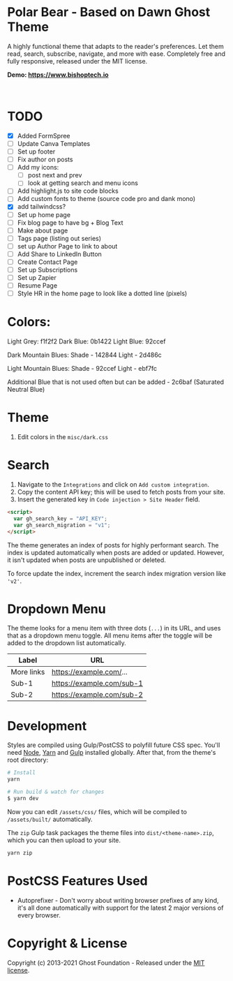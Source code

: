 # Polar Bear - Based on Dawn Ghost Theme

A highly functional theme that adapts to the reader's preferences. Let them read, search, subscribe, navigate, and more with ease. Completely free and fully responsive, released under the MIT license.

**Demo: <https://www.bishoptech.io>**

&nbsp;

# TODO

- [x] Added FormSpree
- [ ] Update Canva Templates
- [ ] Set up footer
- [ ] Fix author on posts
- [ ] Add my icons:
  - [ ] post next and prev
  - [ ] look at getting search and menu icons
- [ ] Add highlight.js to site code blocks
- [ ] Add custom fonts to theme (source code pro and dank mono)
- [x] add tailwindcss?
- [ ] Set up home page
- [ ] Fix blog page to have bg + Blog Text
- [ ] Make about page
- [ ] Tags page (listing out series)
- [ ] set up Author Page to link to about
- [ ] Add Share to LinkedIn Button
- [ ] Create Contact Page
- [ ] Set up Subscriptions
- [ ] Set up Zapier
- [ ] Resume Page
- [ ] Style HR in the home page to look like a dotted line (pixels)

# Colors:

Light Grey: f1f2f2
Dark Blue: 0b1422
Light Blue: 92ccef

Dark Mountain Blues:
Shade - 142844
Light - 2d486c

Light Mountain Blues:
Shade - 92ccef
Light - ebf7fc

Additional Blue that is not used often but can be added - 2c6baf (Saturated Neutral Blue)

# Theme

1. Edit colors in the `misc/dark.css`

# Search

1. Navigate to the `Integrations` and click on `Add custom integration`.
2. Copy the content API key; this will be used to fetch posts from your site.
3. Insert the generated key in `Code injection > Site Header` field.

```html
<script>
  var gh_search_key = "API_KEY";
  var gh_search_migration = "v1";
</script>
```

The theme generates an index of posts for highly performant search. The index is updated automatically when posts are added or updated. However, it isn't updated when posts are unpublished or deleted.

To force update the index, increment the search index migration version like `'v2'`.

# Dropdown Menu

The theme looks for a menu item with three dots (`...`) in its URL, and uses that as a dropdown menu toggle. All menu items after the toggle will be added to the dropdown list automatically.

| Label      | URL                         |
| ---------- | --------------------------- |
| More links | <https://example.com/>...   |
| Sub-1      | <https://example.com/sub-1> |
| Sub-2      | <https://example.com/sub-2> |

# Development

Styles are compiled using Gulp/PostCSS to polyfill future CSS spec. You'll need [Node](https://nodejs.org/), [Yarn](https://yarnpkg.com/) and [Gulp](https://gulpjs.com) installed globally. After that, from the theme's root directory:

```bash
# Install
yarn

# Run build & watch for changes
$ yarn dev
```

Now you can edit `/assets/css/` files, which will be compiled to `/assets/built/` automatically.

The `zip` Gulp task packages the theme files into `dist/<theme-name>.zip`, which you can then upload to your site.

```bash
yarn zip
```

# PostCSS Features Used

- Autoprefixer - Don't worry about writing browser prefixes of any kind, it's all done automatically with support for the latest 2 major versions of every browser.

# Copyright & License

Copyright (c) 2013-2021 Ghost Foundation - Released under the [MIT license](LICENSE).
